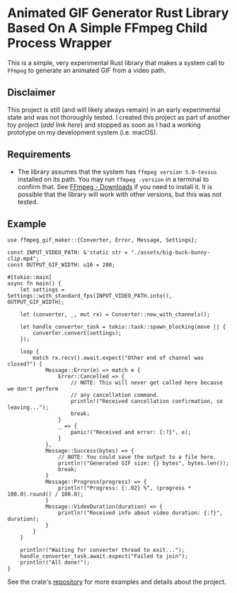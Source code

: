 # Animated GIF Generator Rust Library Based On A Simple FFmpeg Child Process Wrapper

This is a simple, very experimental Rust library that makes a system call to `FFmpeg` to generate an animated GIF from a video path.

## Disclaimer

This project is still (and will likely always remain) in an early experimental state and was not thoroughly tested. I created this project as part of another toy project (_add link here_) and stopped as soon as I had a working prototype on my development system (i.e. macOS).

## Requirements

* The library assumes that the system has `ffmpeg version 5.0-tessus` installed on its path. You may run `ffmpeg -version` in a terminal to confirm that. See [FFmpeg - Downloads](https://ffmpeg.org/download.html#releases) if you need to install it. It is possible that the library will work with other versions, but this was not tested.

## Example

```
use ffmpeg_gif_maker::{Converter, Error, Message, Settings};

const INPUT_VIDEO_PATH: &'static str = "./assets/big-buck-bunny-clip.mp4";
const OUTPUT_GIF_WIDTH: u16 = 200;

#[tokio::main]
async fn main() {
    let settings = Settings::with_standard_fps(INPUT_VIDEO_PATH.into(), OUTPUT_GIF_WIDTH);

    let (converter, _, mut rx) = Converter::new_with_channels();

    let handle_converter_task = tokio::task::spawn_blocking(move || {
        converter.convert(settings);
    });

    loop {
        match rx.recv().await.expect("Other end of channel was closed?") {
            Message::Error(e) => match e {
                Error::Cancelled => {
                    // NOTE: This will never get called here because we don't perform
                    // any cancellation command.
                    println!("Received cancellation confirmation, so leaving...");
                    break;
                }
                _ => {
                    panic!("Received and error: {:?}", e);
                }
            },
            Message::Success(bytes) => {
                // NOTE: You could save the output to a file here.
                println!("Generated GIF size: {} bytes", bytes.len());
                break;
            }
            Message::Progress(progress) => {
                println!("Progress: {:.02} %", (progress * 100.0).round() / 100.0);
            }
            Message::VideoDuration(duration) => {
                println!("Received info about video duration: {:?}", duration);
            }
        }
    }

    println!("Waiting for converter thread to exit...");
    handle_converter_task.await.expect("Failed to join");
    println!("All done!");
}
```

See the crate's [repository](https://github.com/BB-301/rust-ffmpeg-gif-maker) for more examples and details about the project.